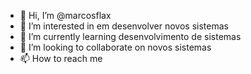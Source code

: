 - 👋 Hi, I’m @marcosflax
- 👀 I’m interested in em desenvolver novos sistemas 
- 🌱 I’m currently learning desenvolvimento de sistemas 
- 💞️ I’m looking to collaborate on novos sistemas
- 📫 How to reach me 

<!---
marcosflax/marcosflax is a ✨ special ✨ repository because its `README.md` (this file) appears on your GitHub profile.
You can click the Preview link to take a look at your changes.
--->
